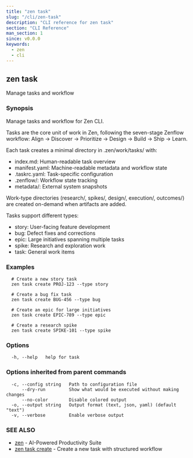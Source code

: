 ```yaml
---
title: "zen task"
slug: "/cli/zen-task"
description: "CLI reference for zen task"
section: "CLI Reference"
man_section: 1
since: v0.0.0
keywords:
  - zen
  - cli
---
```


## zen task

Manage tasks and workflow

### Synopsis

Manage tasks and workflow for Zen CLI.

Tasks are the core unit of work in Zen, following the seven-stage Zenflow
workflow: Align → Discover → Prioritize → Design → Build → Ship → Learn.

Each task creates a minimal directory in .zen/work/tasks/ with:
- index.md: Human-readable task overview
- manifest.yaml: Machine-readable metadata and workflow state
- .taskrc.yaml: Task-specific configuration
- .zenflow/: Workflow state tracking
- metadata/: External system snapshots

Work-type directories (research/, spikes/, design/, execution/, outcomes/)
are created on-demand when artifacts are added.

Tasks support different types:
- story: User-facing feature development
- bug: Defect fixes and corrections
- epic: Large initiatives spanning multiple tasks
- spike: Research and exploration work
- task: General work items

### Examples

```
  # Create a new story task
  zen task create PROJ-123 --type story

  # Create a bug fix task
  zen task create BUG-456 --type bug

  # Create an epic for large initiatives
  zen task create EPIC-789 --type epic

  # Create a research spike
  zen task create SPIKE-101 --type spike
```

### Options

```
  -h, --help   help for task
```

### Options inherited from parent commands

```
  -c, --config string   Path to configuration file
      --dry-run         Show what would be executed without making changes
      --no-color        Disable colored output
  -o, --output string   Output format (text, json, yaml) (default "text")
  -v, --verbose         Enable verbose output
```

### SEE ALSO

* [zen](zen.md.md)	 - AI-Powered Productivity Suite
* [zen task create](zen-task-create.md.md)	 - Create a new task with structured workflow

